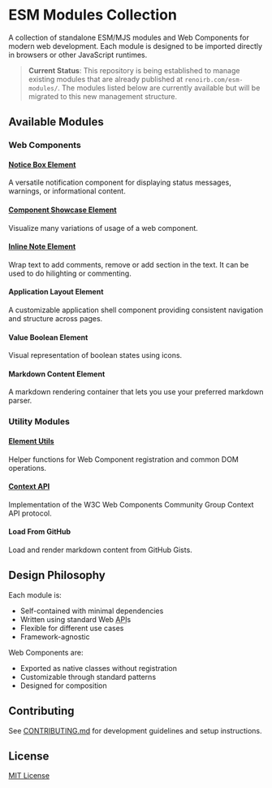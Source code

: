 # ESM Modules Collection

A collection of standalone ESM/MJS modules and Web Components for modern web
development. Each module is designed to be imported directly in browsers or
other JavaScript runtimes.

> **Current Status**: This repository is being established to manage existing
> modules that are already published at `renoirb.com/esm-modules/`. The modules
> listed below are currently available but will be migrated to this new
> management structure.

## Available Modules

### Web Components

#### [Notice Box Element](./packages/notice-box-element/README.md)

A versatile notification component for displaying status messages, warnings, or
informational content.

#### [Component Showcase Element](./packages/component-showcase-element/README.md)

Visualize many variations of usage of a web component.

#### [Inline Note Element](./packages/inline-note-element/README.md)

Wrap text to add comments, remove or add section in the text. It can be used to
do hilighting or commenting.

#### Application Layout Element

A customizable application shell component providing consistent navigation and
structure across pages.

<!-- TODO: Migrate AppLayoutElement -->

#### Value Boolean Element

Visual representation of boolean states using icons.

<!-- TODO: Migrate ValueBooleanElement -->

#### Markdown Content Element

A markdown rendering container that lets you use your preferred markdown parser.

<!-- TODO: Migrate MarkdownContentElement markdown-content -->

### Utility Modules

#### [Element Utils](./packages/element-utils/README.md)

Helper functions for Web Component registration and common DOM operations.

#### [Context API](./packages/context-api/README.md)

Implementation of the W3C Web Components Community Group Context API protocol.

<!-- TODO: Upgrade version as the documented version was before it got released in @lit/context -->

#### Load From GitHub

Load and render markdown content from GitHub Gists.

<!-- TODO: Migrate loadFromGitHub -->

## Design Philosophy

Each module is:

- Self-contained with minimal dependencies
- Written using standard Web
  <abbr title="Application Programming Interface">API</abbr>s
- Flexible for different use cases
- Framework-agnostic

Web Components are:

- Exported as native classes without registration
- Customizable through standard patterns
- Designed for composition

## Contributing

See [CONTRIBUTING.md](./CONTRIBUTING.md) for development guidelines and setup
instructions.

## License

[MIT License](./LICENSE.md)
